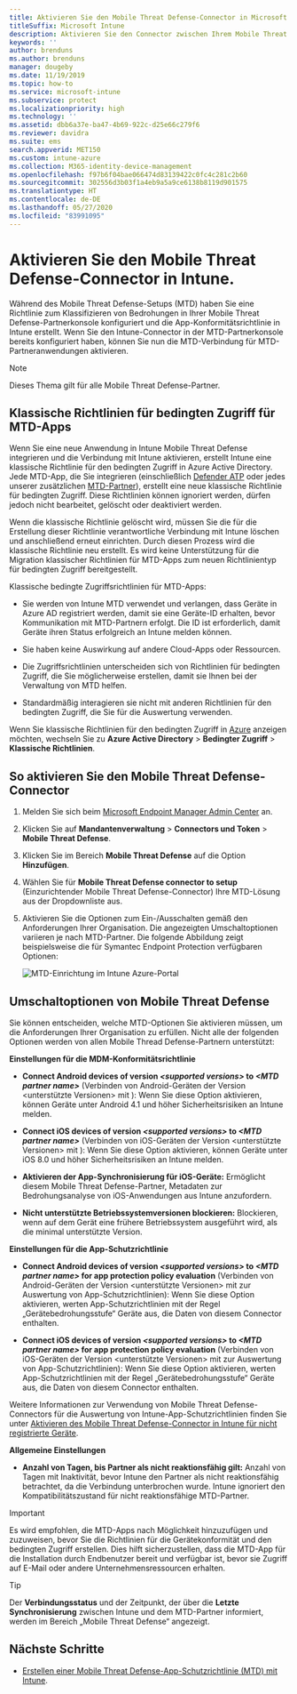 ```yaml
---
title: Aktivieren Sie den Mobile Threat Defense-Connector in Microsoft Intune.
titleSuffix: Microsoft Intune
description: Aktivieren Sie den Connector zwischen Ihrem Mobile Threat Defense-Partner (MTD) und Microsoft Intune.
keywords: ''
author: brenduns
ms.author: brenduns
manager: dougeby
ms.date: 11/19/2019
ms.topic: how-to
ms.service: microsoft-intune
ms.subservice: protect
ms.localizationpriority: high
ms.technology: ''
ms.assetid: dbb6a37e-ba47-4b69-922c-d25e66c279f6
ms.reviewer: davidra
ms.suite: ems
search.appverid: MET150
ms.custom: intune-azure
ms.collection: M365-identity-device-management
ms.openlocfilehash: f97b6f04bae066474d83139422c0fc4c281c2b60
ms.sourcegitcommit: 302556d3b03f1a4eb9a5a9ce6138b8119d901575
ms.translationtype: HT
ms.contentlocale: de-DE
ms.lasthandoff: 05/27/2020
ms.locfileid: "83991095"
---
```

# <a name="enable-the-mobile-threat-defense-connector-in-intune"></a>Aktivieren Sie den Mobile Threat Defense-Connector in Intune.

Während des Mobile Threat Defense-Setups (MTD) haben Sie eine Richtlinie zum Klassifizieren von Bedrohungen in Ihrer Mobile Threat Defense-Partnerkonsole konfiguriert und die App-Konformitätsrichtlinie in Intune erstellt. Wenn Sie den Intune-Connector in der MTD-Partnerkonsole bereits konfiguriert haben, können Sie nun die MTD-Verbindung für MTD-Partneranwendungen aktivieren.

> [!NOTE]
> Dieses Thema gilt für alle Mobile Threat Defense-Partner.

## <a name="classic-conditional-access-policies-for-mtd-apps"></a>Klassische Richtlinien für bedingten Zugriff für MTD-Apps

Wenn Sie eine neue Anwendung in Intune Mobile Threat Defense integrieren und die Verbindung mit Intune aktivieren, erstellt Intune eine klassische Richtlinie für den bedingten Zugriff in Azure Active Directory. Jede MTD-App, die Sie integrieren (einschließlich [Defender ATP](advanced-threat-protection.md) oder jedes unserer zusätzlichen [MTD-Partner](mobile-threat-defense.md#mobile-threat-defense-partners)), erstellt eine neue klassische Richtlinie für bedingten Zugriff. Diese Richtlinien können ignoriert werden, dürfen jedoch nicht bearbeitet, gelöscht oder deaktiviert werden.

Wenn die klassische Richtlinie gelöscht wird, müssen Sie die für die Erstellung dieser Richtlinie verantwortliche Verbindung mit Intune löschen und anschließend erneut einrichten. Durch diesen Prozess wird die klassische Richtlinie neu erstellt. Es wird keine Unterstützung für die Migration klassischer Richtlinien für MTD-Apps zum neuen Richtlinientyp für bedingten Zugriff bereitgestellt.

Klassische bedingte Zugriffsrichtlinien für MTD-Apps:

- Sie werden von Intune MTD verwendet und verlangen, dass Geräte in Azure AD registriert werden, damit sie eine Geräte-ID erhalten, bevor Kommunikation mit MTD-Partnern erfolgt. Die ID ist erforderlich, damit Geräte ihren Status erfolgreich an Intune melden können.

- Sie haben keine Auswirkung auf andere Cloud-Apps oder Ressourcen.

- Die Zugriffsrichtlinien unterscheiden sich von Richtlinien für bedingten Zugriff, die Sie möglicherweise erstellen, damit sie Ihnen bei der Verwaltung von MTD helfen.

- Standardmäßig interagieren sie nicht mit anderen Richtlinien für den bedingten Zugriff, die Sie für die Auswertung verwenden.

Wenn Sie klassische Richtlinien für den bedingten Zugriff in [Azure](https://portal.azure.com/#home) anzeigen möchten, wechseln Sie zu **Azure Active Directory** > **Bedingter Zugriff** > **Klassische Richtlinien**.

## <a name="to-enable-the-mobile-threat-defense-connector"></a>So aktivieren Sie den Mobile Threat Defense-Connector

1. Melden Sie sich beim [Microsoft Endpoint Manager Admin Center](https://go.microsoft.com/fwlink/?linkid=2109431) an.

2. Klicken Sie auf **Mandantenverwaltung** > **Connectors und Token** > **Mobile Threat Defense**.

3. Klicken Sie im Bereich **Mobile Threat Defense** auf die Option **Hinzufügen**.

4. Wählen Sie für **Mobile Threat Defense connector to setup** (Einzurichtender Mobile Threat Defense-Connector) Ihre MTD-Lösung aus der Dropdownliste aus.

5. Aktivieren Sie die Optionen zum Ein-/Ausschalten gemäß den Anforderungen Ihrer Organisation. Die angezeigten Umschaltoptionen variieren je nach MTD-Partner.  Die folgende Abbildung zeigt beispielsweise die für Symantec Endpoint Protection verfügbaren Optionen:

   ![MTD-Einrichtung im Intune Azure-Portal](./media/mtd-connector-enable/enable-mtd-connector-1.png)

## <a name="mobile-threat-defense-toggle-options"></a>Umschaltoptionen von Mobile Threat Defense

Sie können entscheiden, welche MTD-Optionen Sie aktivieren müssen, um die Anforderungen Ihrer Organisation zu erfüllen. Nicht alle der folgenden Optionen werden von allen Mobile Thread Defense-Partnern unterstützt:

**Einstellungen für die MDM-Konformitätsrichtlinie**

- **Connect Android devices of version _\<supported versions>_ to _\<MTD partner name>_** (Verbinden von Android-Geräten der Version <unterstützte Versionen> mit <Name von MTD-Partner>): Wenn Sie diese Option aktivieren, können Geräte unter Android 4.1 und höher Sicherheitsrisiken an Intune melden.

- **Connect iOS devices of version _\<supported versions>_ to _\<MTD partner name>_** (Verbinden von iOS-Geräten der Version <unterstützte Versionen> mit <Name von MTD-Partner>): Wenn Sie diese Option aktivieren, können Geräte unter iOS 8.0 und höher Sicherheitsrisiken an Intune melden.

- **Aktivieren der App-Synchronisierung für iOS-Geräte:** Ermöglicht diesem Mobile Threat Defense-Partner, Metadaten zur Bedrohungsanalyse von iOS-Anwendungen aus Intune anzufordern.

- **Nicht unterstützte Betriebssystemversionen blockieren:** Blockieren, wenn auf dem Gerät eine frühere Betriebssystem ausgeführt wird, als die minimal unterstützte Version.

**Einstellungen für die App-Schutzrichtlinie**

- **Connect Android devices of version *\<supported versions>* to *\<MTD partner name>* for app protection policy evaluation** (Verbinden von Android-Geräten der Version <unterstützte Versionen> mit <Name von MTD-Partner> zur Auswertung von App-Schutzrichtlinien): Wenn Sie diese Option aktivieren, werten App-Schutzrichtlinien mit der Regel „Gerätebedrohungsstufe“ Geräte aus, die Daten von diesem Connector enthalten.

- **Connect iOS devices of version *\<supported versions>* to *\<MTD partner name>* for app protection policy evaluation** (Verbinden von iOS-Geräten der Version <unterstützte Versionen> mit <Name von MTD-Partner> zur Auswertung von App-Schutzrichtlinien): Wenn Sie diese Option aktivieren, werten App-Schutzrichtlinien mit der Regel „Gerätebedrohungsstufe“ Geräte aus, die Daten von diesem Connector enthalten.

Weitere Informationen zur Verwendung von Mobile Threat Defense-Connectors für die Auswertung von Intune-App-Schutzrichtlinien finden Sie unter [Aktivieren des Mobile Threat Defense-Connector in Intune für nicht registrierte Geräte](mtd-enable-unenrolled-devices.md).

**Allgemeine Einstellungen**

- **Anzahl von Tagen, bis Partner als nicht reaktionsfähig gilt:** Anzahl von Tagen mit Inaktivität, bevor Intune den Partner als nicht reaktionsfähig betrachtet, da die Verbindung unterbrochen wurde. Intune ignoriert den Kompatibilitätszustand für nicht reaktionsfähige MTD-Partner.

> [!IMPORTANT]
> Es wird empfohlen, die MTD-Apps nach Möglichkeit hinzuzufügen und zuzuweisen, bevor Sie die Richtlinien für die Gerätekonformität und den bedingten Zugriff erstellen. Dies hilft sicherzustellen, dass die MTD-App für die Installation durch Endbenutzer bereit und verfügbar ist, bevor sie Zugriff auf E-Mail oder andere Unternehmensressourcen erhalten.

> [!TIP]
> Der **Verbindungsstatus** und der Zeitpunkt, der über die **Letzte Synchronisierung** zwischen Intune und dem MTD-Partner informiert, werden im Bereich „Mobile Threat Defense“ angezeigt.

## <a name="next-steps"></a>Nächste Schritte

- [Erstellen einer Mobile Threat Defense-App-Schutzrichtlinie (MTD) mit Intune](mtd-app-protection-policy.md).
